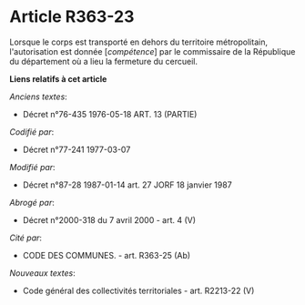 # Article R363-23

Lorsque le corps est transporté en dehors du territoire métropolitain, l'autorisation est donnée [*compétence*] par le
commissaire de la République du département où a lieu la fermeture du cercueil.

**Liens relatifs à cet article**

_Anciens textes_:

  - Décret n°76-435 1976-05-18 ART. 13 (PARTIE)

_Codifié par_:

  - Décret n°77-241 1977-03-07

_Modifié par_:

  - Décret n°87-28 1987-01-14 art. 27 JORF 18 janvier 1987

_Abrogé par_:

  - Décret n°2000-318 du 7 avril 2000 - art. 4 (V)

_Cité par_:

  - CODE DES COMMUNES. - art. R363-25 (Ab)

_Nouveaux textes_:

  - Code général des collectivités territoriales - art. R2213-22 (V)
